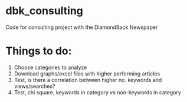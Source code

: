 # dbk_consulting
Code for consulting project with the DiamondBack Newspaper

# Things to do:
1. Choose categories to analyze
2. Download graphs/excel files with higher performing articles
3. Test, is there a correlation between higher no. keywords and views/searches?
4. Test, chi square, keywords in category vs non-keywords in category